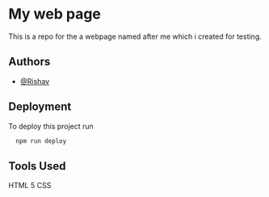 
# My web page

This is a repo for the a webpage named after me which i created for testing.


## Authors

- [@Rishav](https://www.github.com/rishav2404)


## Deployment

To deploy this project run

```bash
  npm run deploy
```


## Tools Used
HTML 5
CSS

